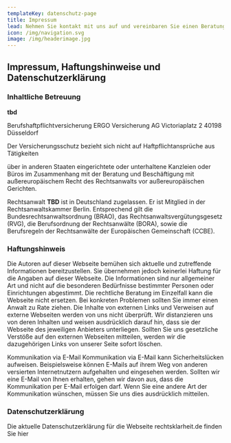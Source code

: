 ```yaml
---
templateKey: datenschutz-page
title: Impressum
lead: Nehmen Sie kontakt mit uns auf und vereinbaren Sie einen Beratungstermin
icon: /img/navigation.svg
image: /img/headerimage.jpg
---
```

## Impressum, Haftungshinweise und Datenschutzerklärung



### Inhaltliche Betreuung

**tbd**

Berufshaftpflichtversicherung
ERGO Versicherung AG
Victoriaplatz 2
40198 Düsseldorf

Der Versicherungsschutz bezieht sich nicht auf Haftpflichtansprüche aus Tätigkeiten

über in anderen Staaten eingerichtete oder unterhaltene Kanzleien oder Büros
im Zusammenhang mit der Beratung und Beschäftigung mit außereuropäischem Recht
des Rechtsanwalts vor außereuropäischen Gerichten.

Rechtsanwalt **TBD** ist in Deutschland zugelassen. Er ist Mitglied in der Rechtsanwaltskammer Berlin. Entsprechend gilt die Bundesrechtsanwaltsordnung (BRAO), das Rechtsanwaltsvergütungsgesetz (RVG), die Berufsordnung der Rechtsanwälte (BORA), sowie die Berufsregeln der Rechtsanwälte der Europäischen Gemeinschaft (CCBE).

### Haftungshinweis

Die Autoren auf dieser Webseite bemühen sich aktuelle und zutreffende Informationen bereitzustellen. Sie übernehmen jedoch keinerlei Haftung für die Angaben auf dieser Webseite. Die Informationen sind nur allgemeiner Art und nicht auf die besonderen Bedürfnisse bestimmter Personen oder Einrichtungen abgestimmt. Die rechtliche Beratung im Einzelfall kann die Webseite nicht ersetzen. Bei konkreten Problemen sollten Sie immer einen Anwalt zu Rate ziehen. Die Inhalte von externen Links und Verweisen auf externe Webseiten werden von uns nicht überprüft. Wir distanzieren uns von deren Inhalten und weisen ausdrücklich darauf hin, dass sie der Webseite des jeweiligen Anbieters unterliegen. Sollten Sie uns gesetzliche Verstöße auf den externen Webseiten mitteilen, werden wir die dazugehörigen Links von unserer Seite sofort löschen.

Kommunikation via E-Mail
Kommunikation via E-Mail kann Sicherheitslücken aufweisen. Beispielsweise können E-Mails auf ihrem Weg von anderen versierten Internetnutzern aufgehalten und eingesehen werden. Sollten wir eine E-Mail von Ihnen erhalten, gehen wir davon aus, dass die Kommunikation per E-Mail erfolgen darf. Wenn Sie eine andere Art der Kommunikation wünschen, müssen Sie uns dies ausdrücklich mitteilen.

### Datenschutzerklärung


Die aktuelle Datenschutzerklärung für die Webseite rechtsklarheit.de finden Sie hier